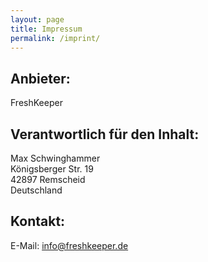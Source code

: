 ```yaml
---
layout: page
title: Impressum
permalink: /imprint/
---
```


## Anbieter:
FreshKeeper

## Verantwortlich für den Inhalt:  
Max Schwinghammer  
Königsberger Str. 19  
42897 Remscheid  
Deutschland

## Kontakt:
E-Mail: info@freshkeeper.de
